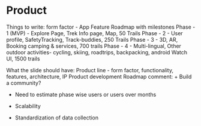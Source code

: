 # Product

Things to write: form factor - App
Feature Roadmap with milestones
Phase - 1 (MVP)  - Explore Page, Trek Info page, Map, 50 Trails
Phase - 2 - User profile, SafetyTracking, Track-buddies, 250 Trails
Phase - 3 - 3D, AR, Booking camping & services, 700 trails
Phase - 4 - Multi-lingual, Other outdoor activities- cycling, skiing, roadtrips, backpacking, android Watch UI, 1500 trails

What the slide should have: Product line - form factor, functionality, features, architecture, IP
Product development Roadmap
comment: + Build a community?
+ Need to estimate phase wise users or users over months

+ Scalability
+ Standardization of data collection
